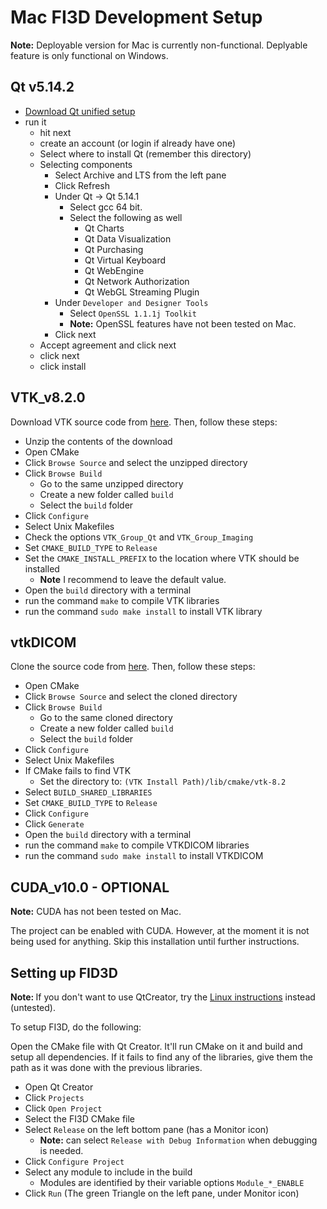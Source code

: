 # Mac FI3D Development Setup

<b>Note:</b> Deployable version for Mac is currently non-functional. Deplyable feature is only functional on Windows.

## Qt v5.14.2

* [Download Qt unified setup](https://www.qt.io/download)
* run it
  * hit next
  * create an account (or login if already have one)
  * Select where to install Qt (remember this directory)
  * Selecting components
    * Select Archive and LTS from the left pane
    * Click Refresh
    * Under Qt -> Qt 5.14.1
      * Select gcc 64 bit.
      * Select the following as well
        * Qt Charts
        * Qt Data Visualization
        * Qt Purchasing
        * Qt Virtual Keyboard
        * Qt WebEngine
        * Qt Network Authorization
        * Qt WebGL Streaming Plugin
    * Under `Developer and Designer Tools`
      * Select `OpenSSL 1.1.1j Toolkit`
      * <b>Note:</b> OpenSSL features have not been tested on Mac.
    * Click next
  * Accept agreement and click next
  * click next
  * click install

## VTK_v8.2.0

Download VTK source code from [here](https://www.vtk.org/download/). Then, follow these steps:

* Unzip the contents of the download
* Open CMake
* Click `Browse Source` and select the unzipped directory
* Click `Browse Build`
  * Go to the same unzipped directory
  * Create a new folder called `build`
  * Select the `build` folder
* Click `Configure`
* Select Unix Makefiles
* Check the options `VTK_Group_Qt` and `VTK_Group_Imaging`
* Set `CMAKE_BUILD_TYPE` to `Release`
* Set the `CMAKE_INSTALL_PREFIX` to the location where VTK should be installed
  * <b>Note</b> I recommend to leave the default value.
* Open the `build` directory with a terminal
* run the command `make` to compile VTK libraries
* run the command `sudo make install` to install VTK library

## vtkDICOM

Clone the source code from [here](https://github.com/dgobbi/vtk-dicom). Then, follow these steps:

* Open CMake
* Click `Browse Source` and select the cloned directory
* Click `Browse Build`
  * Go to the same cloned directory
  * Create a new folder called `build`
  * Select the `build` folder
* Click `Configure`
* Select Unix Makefiles
* If CMake fails to find VTK
  * Set the directory to: `(VTK Install Path)/lib/cmake/vtk-8.2`
* Select `BUILD_SHARED_LIBRARIES`
* Set `CMAKE_BUILD_TYPE` to `Release`
* Click `Configure`
* Click `Generate`
* Open the `build` directory with a terminal
* run the command `make` to compile VTKDICOM libraries
* run the command `sudo make install` to install VTKDICOM

## CUDA_v10.0 - OPTIONAL

<b>Note:</b> CUDA has not been tested on Mac.

The project can be enabled with CUDA. However, at the moment it is not being used for anything. Skip this installation until further instructions.

## Setting up FID3D

<b>Note: </b> If you don't want to use QtCreator, try the [Linux instructions](LinuxSetup.MD) instead (untested).

To setup FI3D, do the following:

Open the CMake file with Qt Creator. It'll run CMake on it and build and setup all dependencies. If it fails to find any of the libraries, give them the path as it was done with the previous libraries.

* Open Qt Creator
* Click `Projects`
* Click `Open Project`
* Select the FI3D CMake file
* Select `Release` on the left bottom pane (has a Monitor icon)
  * <b>Note:</b> can select `Release with Debug Information` when debugging is needed.
* Click `Configure Project`
* Select any module to include in the build
  * Modules are identified by their variable options `Module_*_ENABLE`
* Click `Run` (The green Triangle on the left pane, under Monitor icon)
